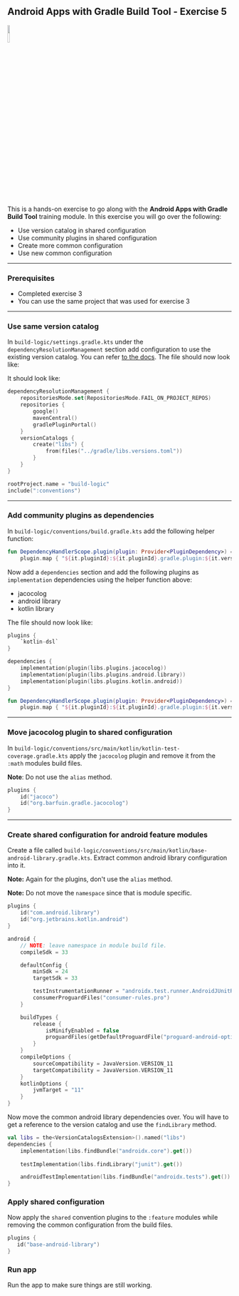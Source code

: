 ## Android Apps with Gradle Build Tool - Exercise 5

<p align="left">
<img width="10%" height="10%" src="https://user-images.githubusercontent.com/120980/174325546-8558160b-7f16-42cb-af0f-511849f22ebc.png">
</p>

This is a hands-on exercise to go along with the
**Android Apps with Gradle Build Tool** training module. In this exercise
you will go over the following:

* Use version catalog in shared configuration
* Use community plugins in shared configuration
* Create more common configuration
* Use new common configuration

---
### Prerequisites

* Completed exercise 3
* You can use the same project that was used for exercise 3

---
### Use same version catalog

In `build-logic/settings.gradle.kts` under the `dependencyResolutionManagement` section
add configuration to use the existing version catalog. You can refer
[to the docs](https://docs.gradle.org/current/userguide/platforms.html#sec:importing-catalog-from-file).
The file should now look like:

It should look like:
```kotlin
dependencyResolutionManagement {
    repositoriesMode.set(RepositoriesMode.FAIL_ON_PROJECT_REPOS)
    repositories {
        google()
        mavenCentral()
        gradlePluginPortal()
    }
    versionCatalogs {
        create("libs") {
            from(files("../gradle/libs.versions.toml"))
        }
    }
}

rootProject.name = "build-logic"
include(":conventions")
```

---
### Add community plugins as dependencies

In `build-logic/conventions/build.gradle.kts` add the following helper function:

```kotlin
fun DependencyHandlerScope.plugin(plugin: Provider<PluginDependency>) =
    plugin.map { "${it.pluginId}:${it.pluginId}.gradle.plugin:${it.version}" }
```

Now add a `dependencies` section and add the following plugins as `implementation`
dependencies using the helper function above:
* jacocolog
* android library
* kotlin library

The file should now look like:

```kotlin
plugins {
    `kotlin-dsl`
}

dependencies {
    implementation(plugin(libs.plugins.jacocolog))
    implementation(plugin(libs.plugins.android.library))
    implementation(plugin(libs.plugins.kotlin.android))
}

fun DependencyHandlerScope.plugin(plugin: Provider<PluginDependency>) =
    plugin.map { "${it.pluginId}:${it.pluginId}.gradle.plugin:${it.version}" }
```

---
### Move jacocolog plugin to shared configuration

In `build-logic/conventions/src/main/kotlin/kotlin-test-coverage.gradle.kts` apply
the `jacocolog` plugin and remove it from the `:math` modules build files.

**Note**: Do not use the `alias` method.

```kotlin
plugins {
    id("jacoco")
    id("org.barfuin.gradle.jacocolog")
}
```

---
### Create shared configuration for android feature modules

Create a file called `build-logic/conventions/src/main/kotlin/base-android-library.gradle.kts`.
Extract common android library configuration into it.

**Note:** Again for the plugins, don't use the `alias` method.

**Note:** Do not move the `namespace` since that is module specific.

```kotlin
plugins {
    id("com.android.library")
    id("org.jetbrains.kotlin.android")
}

android {
    // NOTE: leave namespace in module build file.
    compileSdk = 33

    defaultConfig {
        minSdk = 24
        targetSdk = 33

        testInstrumentationRunner = "androidx.test.runner.AndroidJUnitRunner"
        consumerProguardFiles("consumer-rules.pro")
    }

    buildTypes {
        release {
            isMinifyEnabled = false
            proguardFiles(getDefaultProguardFile("proguard-android-optimize.txt"), "proguard-rules.pro")
        }
    }
    compileOptions {
        sourceCompatibility = JavaVersion.VERSION_11
        targetCompatibility = JavaVersion.VERSION_11
    }
    kotlinOptions {
        jvmTarget = "11"
    }
}
```

Now move the common android library dependencies over. You will have to get a
reference to the version catalog and use the `findLibrary` method.

```kotlin
val libs = the<VersionCatalogsExtension>().named("libs")
dependencies {
    implementation(libs.findBundle("androidx.core").get())
    
    testImplementation(libs.findLibrary("junit").get())

    androidTestImplementation(libs.findBundle("androidx.tests").get())
}
```

### Apply shared configuration

Now apply the `shared` convention plugins to the `:feature` modules while removing
the common configuration from the build files.

```kotlin
plugins {
   id("base-android-library")
}
```

### Run app

Run the app to make sure things are still working.
